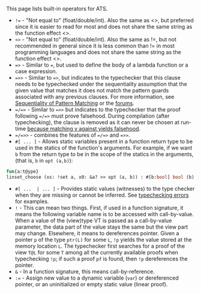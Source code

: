 This page lists built-in operators for ATS.

  - `!=` - "Not equal to" (float/double/int). Also the same as <>, but preferred since it is easier to read for most and does not share the same string as the function effect <>.
  - `<>` - "Not equal to" (float/double/int). Also the same as !=, but not recommended in general since it is less common than != in most programming languages and does not share the same string as the function effect <>.
  - `=>` - Similar to `=`, but used to define the body of a lambda function or a case expression.
  - `=>>` - Similar to `=>`, but indicates to the typechecker that this clause needs to be typechecked under the sequentiality assumption that the given value that matches it does not match the pattern guards associated with any previous clauses. For more information, see [Sequentiality of Pattern Matching][1] or the [forums][2].
  - `=/=>` - Similar to `=>>`  but indicates to the typechecker that the proof following `=/=>` must prove falsehood. During compilation (after typechecking), the clause is removed as it can never be chosen at run-time [because matching v against yields falsehood][3].
  - `=/=>>` - combines the features of `=/=>` and `=>>`.
  - `#[ ... ]` - Allows static variables present in a function return type to be used in the statics of the function's arguments. For example, if we want `b` from the return type to be in the scope of the statics in the arguments, (that is, `b` in `opt (a,b)`):

```ocaml
fun{a:t@ype}
linset_choose (xs: !set a, x0: &a? >> opt (a, b)) : #[b:bool] bool (b)
```
  - `#[ ...  | ... ]` - Provides static values (witnesses) to the type checker when they are missing or cannot be inferred. See [typechecking errors ](https://github.com/githwxi/ATS-Postiats/wiki/typechecking-errors#supplying-static-values-to-the-typechecker) for examples.
  - `!` - This can mean two things. First, if used in a function signature, it means the following variable name is to be accessed with call-by-value. When a value of the (view)type VT is passed as a call-by-value parameter, the data part of the value stays the same but the view part may change.
Elsewhere, it means to dereferences pointer. Given a pointer `p` of the type `ptr(L)` for some `L`, `!p` yields the value stored at the memory location `L`. The typechecker first searches for a proof of the view `T@L` for some `T` among all the currently available proofs when typechecking `!p`; if such a proof `pf` is found, then `!p` dereferences the pointer.
  - `&` - In a function signature, this means call-by-reference.
  - `:=` - Assign new value to a dynamic variable (`var`) or dereferenced pointer, or an uninitialized or empty static value (linear proof).

[1]: http://www.ats-lang.org/DOCUMENT/INTPROGINATS/HTML/x2683.html
[2]: https://groups.google.com/d/msg/ats-lang-users/g3A2fzeKM3A/2UYOjNLVZ5sJ
[3]: https://groups.google.com/d/msg/ats-lang-users/NpQZuB7W9PU/5pwjoDi4oj0J